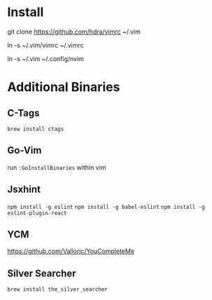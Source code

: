 # Install
git clone https://github.com/hdra/vimrc ~/.vim

ln -s ~/.vim/vimrc ~/.vimrc

ln -s ~/.vim ~/.config/nvim


# Additional Binaries

## C-Tags

`brew install ctags`

## Go-Vim

run `:GoInstallBinaries` within vim

## Jsxhint

`npm install -g eslint`
`npm install -g babel-eslint`
`npm install -g eslint-plugin-react`

## YCM

https://github.com/Valloric/YouCompleteMe

## Silver Searcher

`brew install the_silver_searcher`
